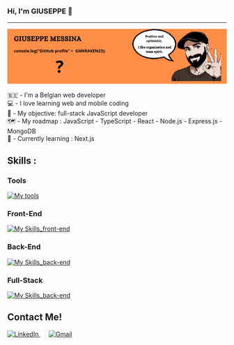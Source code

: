 ### Hi, I'm GIUSEPPE 👋
---
![header_description](header.png)

🇧🇪 - I'm a Belgian web developer  
💻 - I love learning web and mobile coding  
🎯 - My objective: full-stack JavaScript developer  
🗺️ - My roadmap : JavaScript - TypeScript - React - Node.js - Express.js - MongoDB  
📖 - Currently learning : Next.js

## Skills : 

### Tools 

[![My tools](https://skillicons.dev/icons?i=vscode,git)](https://skillicons.dev)

### Front-End  

[![My Skills_front-end](https://skillicons.dev/icons?i=sass,tailwind,js,typescript,react)](https://skillicons.dev)

### Back-End  

[![My Skills_back-end](https://skillicons.dev/icons?i=nodejs,express,mongodb,prisma)](https://skillicons.dev)

### Full-Stack

[![My Skills_back-end](https://skillicons.dev/icons?i=next)](https://skillicons.dev)


## Contact Me! 

<div>
  <a href="https://www.linkedin.com/in/giuseppe-messina-dev/">
    <img src="https://cdn-icons-png.flaticon.com/512/174/174857.png" width="30" height="30" alt="LinkedIn">
  </a>
  &nbsp;&nbsp;&nbsp;&nbsp;
  <a href="mailto:messinagiuseppe9423@gmail.com">
    <img src="https://cdn-icons-png.flaticon.com/512/5968/5968534.png" width="30" height="30" alt="Gmail">
  </a>
</div>


